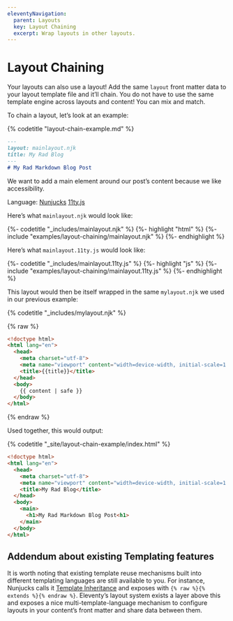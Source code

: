 ```yaml
---
eleventyNavigation:
  parent: Layouts
  key: Layout Chaining
  excerpt: Wrap layouts in other layouts.
---
```

# Layout Chaining

Your layouts can also use a layout! Add the same `layout` front matter data to your layout template file and it’ll chain. You do not have to use the same template engine across layouts and content! You can mix and match.

To chain a layout, let’s look at an example:

{% codetitle "layout-chain-example.md" %}

```markdown
---
layout: mainlayout.njk
title: My Rad Blog
---
# My Rad Markdown Blog Post
```

We want to add a main element around our post’s content because we like accessibility.

<seven-minute-tabs>
  <div role="tablist" aria-label="Template Language Chooser">
    Language:
    <a href="#mainlayout-njk" id="mainlayout-njk-btn" role="tab" aria-controls="mainlayout-njk" aria-selected="true">Nunjucks</a>
    <a href="#mainlayout-11tyjs" id="mainlayout-11tyjs-btn" role="tab" aria-controls="mainlayout-11tyjs" aria-selected="false">11ty.js</a>
  </div>
  <div id="mainlayout-njk" role="tabpanel" aria-labelledby="mainlayout-njk-btn">
    <p>Here’s what <code>mainlayout.njk</code> would look like:</p>
    {%- codetitle "_includes/mainlayout.njk" %}
    {%- highlight "html" %}
    {%- include "examples/layout-chaining/mainlayout.njk" %}
    {%- endhighlight %}
  </div>
  <div id="mainlayout-11tyjs" role="tabpanel" aria-labelledby="mainlayout-11tyjs-btn">
    <p>Here’s what <code>mainlayout.11ty.js</code> would look like:</p>
    {%- codetitle "_includes/mainlayout.11ty.js" %}
    {%- highlight "js" %}
    {%- include "examples/layout-chaining/mainlayout.11ty.js" %}
    {%- endhighlight %}
  </div>
</seven-minute-tabs>

This layout would then be itself wrapped in the same `mylayout.njk` we used in our previous example:

{% codetitle "_includes/mylayout.njk" %}

{% raw %}
```html
<!doctype html>
<html lang="en">
  <head>
    <meta charset="utf-8">
    <meta name="viewport" content="width=device-width, initial-scale=1.0">
    <title>{{title}}</title>
  </head>
  <body>
    {{ content | safe }}
  </body>
</html>
```
{% endraw %}

Used together, this would output:

{% codetitle "_site/layout-chain-example/index.html" %}

```html
<!doctype html>
<html lang="en">
  <head>
    <meta charset="utf-8">
    <meta name="viewport" content="width=device-width, initial-scale=1.0">
    <title>My Rad Blog</title>
  </head>
  <body>
    <main>
      <h1>My Rad Markdown Blog Post<h1>
    </main>
  </body>
</html>
```

## Addendum about existing Templating features

It is worth noting that existing template reuse mechanisms built into different templating languages are still available to you. For instance, Nunjucks calls it [Template Inheritance](https://mozilla.github.io/nunjucks/templating.html#template-inheritance) and exposes with `{% raw %}{% extends %}{% endraw %}`. Eleventy’s layout system exists a layer above this and exposes a nice multi-template-language mechanism to configure layouts in your content’s front matter and share data between them.
